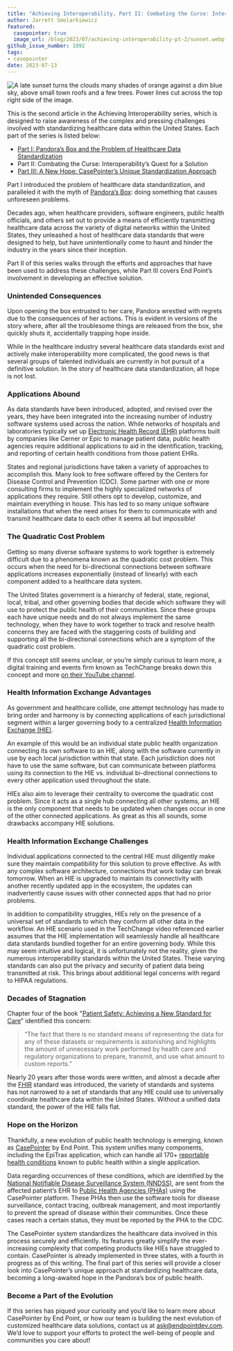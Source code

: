 ```yaml
---
title: "Achieving Interoperability, Part II: Combating the Curse: Interoperability’s Quest for a Solution"
author: Jarrett Smolarkiewicz
featured:
  casepointer: true
  image_url: /blog/2023/07/achieving-interoperability-pt-2/sunset.webp
github_issue_number: 1992
tags:
- casepointer
date: 2023-07-13
---
```


![A late sunset turns the clouds many shades of orange against a dim blue sky, above small town roofs and a few trees. Power lines cut across the top right side of the image.](/blog/2023/07/achieving-interoperability-pt-2/sunset.webp)

<!-- Photo by Seth Jensen, 2023. -->

This is the second article in the Achieving Interoperability series, which is designed to raise awareness of the complex and pressing challenges involved with standardizing healthcare data within the United States. Each part of the series is listed below:

* [Part I: Pandora’s Box and the Problem of Healthcare Data Standardization]()
* Part II: Combating the Curse: Interoperability’s Quest for a Solution
* [Part III: A New Hope: CasePointer’s Unique Standardization Approach]()

Part I introduced the problem of healthcare data standardization, and paralleled it with the myth of [Pandora’s Box](https://en.wikipedia.org/wiki/Pandora%27s_box): doing something that causes unforeseen problems.

Decades ago, when healthcare providers, software engineers, public health officials, and others set out to provide a means of efficiently transmitting healthcare data across the variety of digital networks within the United States, they unleashed a host of healthcare data standards that were designed to help, but have unintentionally come to haunt and hinder the industry in the years since their inception.

Part II of this series walks through the efforts and approaches that have been used to address these challenges, while Part III covers End Point’s involvement in developing an effective solution.

### Unintended Consequences

Upon opening the box entrusted to her care, Pandora wrestled with regrets due to the consequences of her actions. This is evident in versions of the story where, after all the troublesome things are released from the box, she quickly shuts it, accidentally trapping hope inside.

While in the healthcare industry several healthcare data standards exist and actively make interoperability more complicated, the good news is that several groups of talented individuals are currently in hot pursuit of a definitive solution. In the story of healthcare data standardization, all hope is not lost.

### Applications Abound

As data standards have been introduced, adopted, and revised over the years, they have been integrated into the increasing number of industry software systems used across the nation. While networks of hospitals and laboratories typically set up [Electronic Health Record (EHR)](https://www.healthit.gov/faq/what-electronic-health-record-ehr) platforms built by companies like Cerner or Epic to manage patient data, public health agencies require additional applications to aid in the identification, tracking, and reporting of certain health conditions from those patient EHRs.

States and regional jurisdictions have taken a variety of approaches to accomplish this. Many look to free software offered by the Centers for Disease Control and Prevention (CDC). Some partner with one or more consulting firms to implement the highly specialized networks of applications they require. Still others opt to develop, customize, and maintain everything in house. This has led to so many unique software installations that when the need arises for them to communicate with and transmit healthcare data to each other it seems all but impossible!

### The Quadratic Cost Problem

Getting so many diverse software systems to work together is extremely difficult due to a phenomena known as the quadratic cost problem. This occurs when the need for bi-directional connections between software applications increases exponentially (instead of linearly) with each component added to a healthcare data system.

The United States government is a hierarchy of federal, state, regional, local, tribal, and other governing bodies that decide which software they will use to protect the public health of their communities. Since these groups each have unique needs and do not always implement the same technology, when they have to work together to track and resolve health concerns they are faced with the staggering costs of building and supporting all the bi-directional connections which are a symptom of the quadratic cost problem.

If this concept still seems unclear, or you’re simply curious to learn more, a digital training and events firm known as TechChange breaks down this concept and more [on their YouTube channel](https://www.youtube.com/watch?v=KSEUh-wj7Y0).

### Health Information Exchange Advantages

As government and healthcare collide, one attempt technology has made to bring order and harmony is by connecting applications of each jurisdictional segment within a larger governing body to a centralized [Health Information Exchange (HIE)](https://www.healthit.gov/topic/health-it-and-health-information-exchange-basics/what-hie).

An example of this would be an individual state public health organization connecting its own software to an HIE, along with the software currently in use by each local jurisdiction within that state. Each jurisdiction does not have to use the same software, but can communicate between platforms using its connection to the HIE vs. individual bi-directional connections to every other application used throughout the state.

HIEs also aim to leverage their centrality to overcome the quadratic cost problem. Since it acts as a single hub connecting all other systems, an HIE is the only component that needs to be updated when changes occur in one of the other connected applications. As great as this all sounds, some drawbacks accompany HIE solutions. 

### Health Information Exchange Challenges

Individual applications connected to the central HIE must diligently make sure they maintain compatibility for this solution to prove effective. As with any complex software architecture, connections that work today can break tomorrow. When an HIE is upgraded to maintain its connectivity with another recently updated app in the ecosystem, the updates can inadvertently cause issues with other connected apps that had no prior problems.

In addition to compatibility struggles, HIEs rely on the presence of a universal set of standards to which they conform all other data in the workflow. An HIE scenario used in the TechChange video referenced earlier assumes that the HIE implementation will seamlessly handle all healthcare data standards bundled together for an entire governing body. While this may seem intuitive and logical, it is unfortunately not the reality, given the numerous interoperability standards within the United States. These varying standards can also put the privacy and security of patient data being transmitted at risk. This brings about additional legal concerns with regard to HIPAA regulations. 

### Decades of Stagnation

Chapter four of the book "[Patient Safety: Achieving a New Standard for Care](https://www.ncbi.nlm.nih.gov/books/NBK216088/)" identified this concern:

> “The fact that there is no standard means of representing the data for any of these datasets or requirements is astonishing and highlights the amount of unnecessary work performed by health care and regulatory organizations to prepare, transmit, and use what amount to custom reports.”

Nearly 20 years after those words were written, and almost a decade after the [FHIR](https://www.hl7.org/implement/standards/product_brief.cfm?product_id=491) standard was introduced, the variety of standards and systems has not narrowed to a set of standards that any HIE could use to universally coordinate healthcare data within the United States. Without a unified data standard, the power of the HIE falls flat.

### Hope on the Horizon

Thankfully, a new evolution of public health technology is emerging, known as [CasePointer](https://www.casepointer.com) by End Point. This system unifies many components, including the EpiTrax application, which can handle all 170+ [reportable health conditions](https://ndc.services.cdc.gov/) known to public health within a single application.

Data regarding occurrences of these conditions, which are identified by the [National Notifiable Disease Surveillance System (NNDSS)](https://health.gov/healthypeople/objectives-and-data/data-sources-and-methods/data-sources/national-notifiable-diseases-surveillance-system-nndss#:~:text=The%20National%20Notifiable%20Disease%20Surveillance,state%2Dreportable%20and%20nationally%20notifiable), are sent from the affected patient’s EHR to [Public Health Agencies (PHAs)](https://ecr.aimsplatform.org/public-health-agencies/) using the CasePointer platform. These PHAs then use the software tools for disease surveillance, contact tracing, outbreak management, and most importantly to prevent the spread of disease within their communities. Once these cases reach a certain status, they must be reported by the PHA to the CDC.

The CasePointer system standardizes the healthcare data involved in this process securely and efficiently. Its features greatly simplify the ever-increasing complexity that competing products like HIEs have struggled to contain. CasePointer is already implemented in three states, with a fourth in progress as of this writing. The final part of this series will provide a closer look into CasePointer’s unique approach at standardizing healthcare data, becoming a long-awaited hope in the Pandora’s box of public health.

### Become a Part of the Evolution

If this series has piqued your curiosity and you’d like to learn more about CasePointer by End Point, or how our team is building the next evolution of customized healthcare data solutions, contact us at [ask@endpointdev.com](mailto:ask@endpointdev.com). We’d love to support your efforts to protect the well-being of people and communities you care about!
